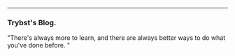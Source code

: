 ---

### Trybst's Blog.


"There's always more to learn, and there are always better ways to do what you've done before. " 


